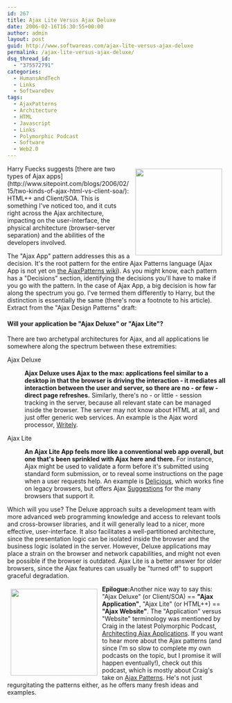 ```yaml
---
id: 267
title: Ajax Lite Versus Ajax Deluxe
date: 2006-02-16T16:30:55+00:00
author: admin
layout: post
guid: http://www.softwareas.com/ajax-lite-versus-ajax-deluxe
permalink: /ajax-lite-versus-ajax-deluxe/
dsq_thread_id:
  - "375572791"
categories:
  - HumansAndTech
  - Links
  - SoftwareDev
tags:
  - AjaxPatterns
  - Architecture
  - HTML
  - Javascript
  - Links
  - Polymorphic Podcast
  - Software
  - Web2.0
---
```

<img align="right" src="http://img113.imageshack.us/img113/42/fuddruckersbigburger6zh.jpg"  width="200" style="padding: 8px;"/>
Harry Fuecks suggests [there are two types of Ajax apps](http://www.sitepoint.com/blogs/2006/02/15/two-kinds-of-ajax-html-vs-client-soa/): HTML++ and Client/SOA. This is something I've noticed too, and it cuts right across the Ajax architecture, impacting on the user-interface, the physical architecture (browser-server separation) and the abilities of the developers involved.

The "Ajax App" pattern addresses this as a decision. It's the root pattern for the entire Ajax Patterns language (Ajax App is not yet on <a href="http://ajaxpatterns.org">the AjaxPatterns wiki</a>). As you might know, each pattern has a "Decisions" section, identifying the decisions you'll have to make if you go with the pattern. In the case of Ajax App, a big decision is how far along the spectrum you go. I've termed them differently to Harry, but the distinction is essentially the same (there's now a footnote to his article). Extract from the "Ajax Design Patterns" draft:

<h4 class="title"><a name="id731758"></a>Will your application be "Ajax Deluxe" or "Ajax Lite"?</h4><p>There are two archetypal architectures for Ajax, and all
              applications lie somewhere along the spectrum between these extremities:
              </p><div class="variablelist"><dl><dt><span class="term">Ajax Deluxe</span></dt>

<dd><p>
                <strong>Ajax Deluxe uses Ajax to the max: applications feel similar to a
                desktop in that the browser is driving the interaction - it
                mediates all interaction between the user and server, so there
                are no - or few - direct page refreshes.</strong> Similarly, there's no
                - or little - session tracking in the server, because all
                relevant state can be managed inside the browser. The server
                may not know about HTML at all, and just offer generic web
                services. An example is the Ajax word processor, <a href="http://writely.com" target="_top">Writely</a>.
              </p></dd><dt><span class="term">Ajax Lite</span></dt><dd><p>
                <strong>An Ajax Lite App feels more like a conventional web app overall,
                but one that's been sprinkled with Ajax here and there.</strong> For
                instance, Ajax might be used to validate a form before it's
                submitted using standard form submission, or to reveal some
                instructions on the page when a user requests help. An example
                is <a href="http://del.icio.us" target="_top">Delicious</a>, which
                works fine on legacy browsers, but offers Ajax <a href="http://ajaxpatterns.org/Suggestion">Suggestions</a> for the many
                browsers that support it.
              </p></dd></dl></div>

<p>
            Which will you use? The Deluxe approach suits a development team
            with more advanced web programming knowledge and access to relevant tools and cross-browser libraries, and it will generally
            lead to a nicer, more effective, user-interface. It also
            facilitates a well-partitioned architecture, since the presentation
            logic can be isolated inside the browser and the business logic
            isolated in the server.  However, Deluxe applications may place a
            strain on the browser and network capabilities, and might not even
            be possible if the browser is outdated. Ajax Lite is a better
            answer for older browsers, since the Ajax features can usually be
            "turned off" to support graceful degradation.
          </p>


<img align="left" src="http://img109.imageshack.us/img109/6894/ssandwhich2as.jpg" width="200" style="padding: 8px;"/>

<strong>Epilogue:</strong>Another nice way to say this: "Ajax Deluxe" (or Client/SOA) == <b>"Ajax Application"</b>, "Ajax Lite" (or HTML++) == <b>"Ajax Website"</b>. The "Application" versus "Website" terminology was mentioned by Craig in the latest Polymorphic Podcast, <a href="http://polymorphicpodcast.com/shows/architectajax/">Architecting Ajax Applications</a>. If you want to hear more about the Ajax patterns (and since I'm so slow to complete my own podcasts on the topic, but I promise it will happen eventually!), check out this podcast, which is mostly about Craig's take on <a href="http://ajaxpatterns.org">Ajax Patterns</a>. He's not just regurgitating the patterns either, as he offers many fresh ideas and examples.